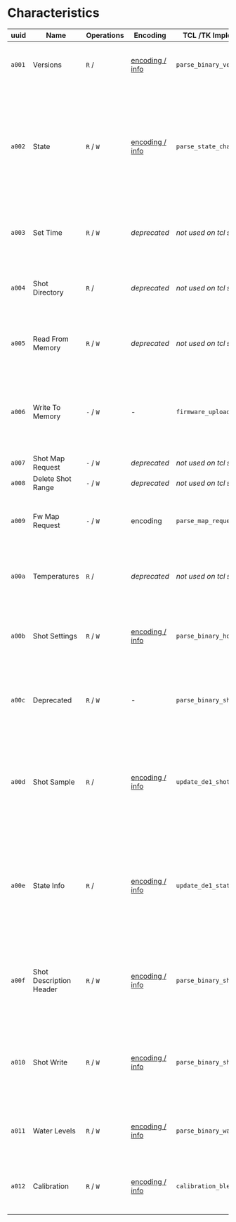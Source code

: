 # Characteristics

| uuid   | Name                    | Operations | Encoding                                      | TCL /TK Implementation        | Description                                                                                                                                |
| ------ | ----------------------- | ---------- | --------------------------------------------- | ----------------------------- | ------------------------------------------------------------------------------------------------------------------------------------------ |
| `a001` | Versions                | `R` /      | [encoding / info](./versions.md)              | `parse_binary_version_desc`   | Version descriptons for Bluetooth and the firmware                                                                                         |
| `a002` | State                   | `R` / `W`  | [encoding / info](./state.md)                 | `parse_state_change`          | Lets read read and set states (but not substates), cannot be subscribed to. Mainly use for setting state (ie. start espresso or steam etc) |
| `a003` | Set Time                | `R` / `W`  | _deprecated_                                  | _not used on tcl source code_ | deprecated maybe reading this gives you a bunch of zeros                                                                                   |
| `a004` | Shot Directory          | `R` /      | _deprecated_                                  | _not used on tcl source code_ | deprecated maybe reading this gives you a bunch of zeros                                                                                   |
| `a005` | Read From Memory        | `R` / `W`  | _deprecated_                                  | _not used on tcl source code_ | deprecated maybe reading this gives you a bunch of zeros                                                                                   |
| `a006` | Write To Memory         | `-` / `W`  | -                                             | `firmware_upload_next`        | _unclear_ logs "firmware write ack recved" \[sic!\], maybe part of the protocol to update the firmware                                     |
| `a007` | Shot Map Request        | `-` / `W`  | _deprecated_                                  | _not used on tcl source code_ | deprecated maybe                                                                                                                           |
| `a008` | Delete Shot Range       | `-` / `W`  | _deprecated_                                  | _not used on tcl source code_ | deprecated maybe                                                                                                                           |
| `a009` | Fw Map Request          | `-` / `W`  | encoding                                      | `parse_map_request`           | _unclear_ maybe something to prepare an update of the firmware                                                                             |
| `a00a` | Temperatures            | `R` /      | _deprecated_                                  | _not used on tcl source code_ | deprecated maybe reading this gives you a bunch of zeros                                                                                   |
| `a00b` | Shot Settings           | `R` / `W`  | [encoding / info](./shotSettings.md)          | `parse_binary_hotwater_desc`  | Settings for steam, hot water, espresso volume and group temperature                                                                       |
| `a00c` | Deprecated              | `R` / `W`  | -                                             | `parse_binary_shot_desc`      | _unclear_ docs say it's deprecated, reading this gives you a bunch of zeros                                                                |
| `a00d` | Shot Sample             | `R` /      | [encoding / info](./shot.md)                  | `update_de1_shotvalue`        | Notifies about the machines values (temparature, pressure and flow sensors) as well as the currently set targes for those values           |
| `a00e` | State Info              | `R` /      | [encoding / info](./stateInfo.md)             | `update_de1_state`            | State notifications. Can be used to read - _and get notified about_ - the current machine's state and substate (heating, pouring etc)      |
| `a00f` | Shot Description Header | `R` / `W`  | [encoding / info](./shotDescriptionHeader.md) | `parse_binary_shotdescheader` | _unclear_ this seems to be in use and the code is readable, I am not sure what this is used for though                                     |
| `a010` | Shot Write              | `R` / `W`  | [encoding / info](./shotFrame.md)             | `parse_binary_shotframe`      | _unclear_ this seems to be in use and the code is readable, I am not sure what this is used for though                                     |
| `a011` | Water Levels            | `R` / `W`  | [encoding / info](./water.md)                 | `parse_binary_water_level`    | Returns the current water level and the one the machine started with                                                                       |
| `a012` | Calibration             | `R` / `W`  | [encoding / info](./calibrate.md)             | `calibration_ble_received`    | _unclear_ for receiving calibration notifications, whatever that means                                                                     |

